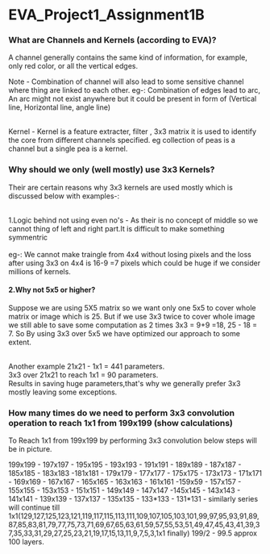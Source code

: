 # EVA_Project1_Assignment1B
<h3>What are Channels and Kernels (according to EVA)?</h3>
<p>A channel generally contains the same kind of information, for example, only red color, or all the vertical edges.</p>
Note - Combination of channel will also lead to some sensitive channel where thing are linked to each other.
eg-: Combination of edges lead to arc, An arc might not exist anywhere but it could be present in form of (Vertical line, Horizontal line, angle line)

<br>Kernel - Kernel is a feature extracter, filter , 3x3 matrix it is used to identify the core from different channels specified.
eg collection of peas is a channel but a single pea is a kernel.</br>

<h3>Why should we only (well mostly) use 3x3 Kernels?</h3>

<p>Their are certain reasons why 3x3 kernels are used mostly which is discussed below with examples-:</p>

<br>1.Logic behind not using even no's - As their is no concept of middle so we cannot thing of left and right part.It is difficult to make something symmentric</br>
<br>eg-: We cannot make traingle from 4x4 without losing pixels and the loss after using 3x3 on 4x4 is 16-9 =7 pixels which could be huge if we consider millions of kernels.</br>

<h4>2.Why not 5x5 or higher?</h4>
Suppose we are using 5X5 matrix so we want only one 5x5 to cover whole matrix or image which is 25.
But if we use 3x3 twice to cover whole image we still able to save some computation as 2 times 3x3 = 9+9 =18,
25 - 18 = 7.
So By using 3x3 over 5x5 we have optimized our approach to some extent.

<br>Another example
21x21 - 1x1 = 441 parameters.
<br>3x3 over 21x21 to reach 1x1 = 90 parameters.</br>
Results in saving huge parameters,that's why we generally prefer 3x3 mostly leaving some exceptions.


<h3>How many times do we need to perform 3x3 convolution operation to reach 1x1 from 199x199 (show calculations)</h3>
<p>To Reach 1x1 from 199x199 by performing 3x3 convolution below steps will be in picture.</p>
199x199 - 197x197 - 195x195 - 193x193 - 191x191 - 189x189 - 187x187 - 185x185 - 183x183 -181x181 - 179x179 - 177x177 - 175x175 - 173x173 - 171x171 - 169x169 - 167x167 - 165x165 - 163x163 - 161x161 -159x59 - 157x157 - 155x155 - 153x153 - 151x151 - 149x149 - 147x147 -145x145 - 143x143 - 141x141 - 139x139 - 137x137 - 135x135 - 133*133 - 131*131 - similarly series will continue till 1x1(129,127,125,123,121,119,117,115,113,111,109,107,105,103,101,99,97,95,93,91,89,87,85,83,81,79,77,75,73,71,69,67,65,63,61,59,57,55,53,51,49,47,45,43,41,39,37,35,33,31,29,27,25,23,21,19,17,15,13,11,9,7,5,3,1x1 finally)
199/2 - 99.5 approx 100 layers.


